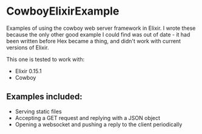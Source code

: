 CowboyElixirExample
===================

Examples of using the cowboy web server framework in Elixir.  I wrote these because the only other good example I could find was out of date - it had been written before Hex became a thing, and didn't work with current versions of Elixir.

This one is tested to work with:
* Elixir 0.15.1
* Cowboy 

Examples included:
------------------

* Serving static files
* Accepting a GET request and replying with a JSON object
* Opening a websocket and pushing a reply to the client periodically


